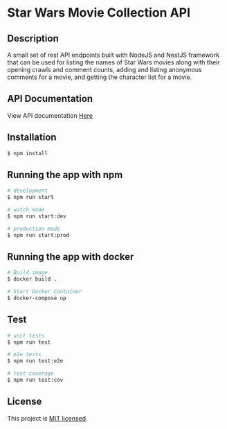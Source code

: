 <h1>Star Wars Movie Collection API</h1>

## Description

A small set of rest API endpoints built with NodeJS and NestJS framework that can be used for listing the names of Star Wars movies along with their opening crawls and comment counts, adding and listing anonymous comments for a movie, and getting the character list for a movie.


## API Documentation

<p>View API documentation 
<a href="https://documenter.getpostman.com/view/8699665/UVXqDsTf" target="_blank">Here</a>
</p>

## Installation

```bash
$ npm install
```

## Running the app with npm

```bash
# development
$ npm run start

# watch mode
$ npm run start:dev

# production mode
$ npm run start:prod
```


## Running the app with docker
```bash
# Build image
$ docker build .

# Start Docker Container
$ docker-compose up
```

## Test

```bash
# unit tests
$ npm run test

# e2e tests
$ npm run test:e2e

# test coverage
$ npm run test:cov
```

## License

This project is [MIT licensed](LICENSE).
